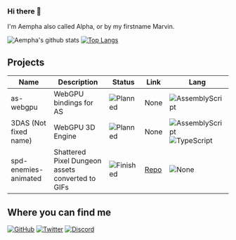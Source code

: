 ### Hi there 👋
I'm Aempha also called Alpha, or by my firstname Marvin.

![Aempha's github stats](https://github-readme-stats.vercel.app/api?username=aempha&show_icons=true&icon_color=904e95&bg_color=30,e96443,904e95&title_color=fff&text_color=fff)
[![Top Langs](https://github-readme-stats.vercel.app/api/top-langs/?username=aempha&layout=compact&bg_color=30,904e95,e96443&title_color=fff&text_color=fff)](https://github.com/anuraghazra/github-readme-stats)

## Projects
| Name                  | Description                                      | Status      | Link                                  | Lang                             |
| --------------------- | ------------------------------------------------ | ----------- | ------------------------------------- | -------------------------------- |
| as-webgpu             | WebGPU bindings for AS                           | ![Planned]  | None                                  | ![AssemblyScript]                |
| 3DAS (Not fixed name) | WebGPU 3D Engine                                 | ![Planned]  | None                                  | ![AssemblyScript] ![TypeScript]  |
| spd-enemies-animated  | Shattered Pixel Dungeon assets converted to GIFs | ![Finished] | [Repo](spd-enemies-animated-repo)     | ![None]                          |

## Where you can find me
[![GitHub](https://img.shields.io/badge/GitHub-%2312100E.svg?&style=for-the-badge&logo=github&logoColor=white)](https://github.com/aempha)
[![Twitter](https://img.shields.io/badge/Twitter-%231DA1F2.svg?&style=for-the-badge&logo=twitter&logoColor=white)](https://twitter.com/Alpha_LionTac)
[![Discord](https://img.shields.io/badge/-Alpha__ISMC%236720-%237289DA.svg?&style=for-the-badge&logo=discord&logoColor=white)](#StopClickingMe)

<!-- STATUS -->
[Planned]: https://img.shields.io/badge/Planned-red.svg?&style=flat-square
[Development]: https://img.shields.io/badge/Development-yellow.svg?&style=flat-square
[Finished]: https://img.shields.io/badge/Finished-green.svg?&style=flat-square

<!-- LINKS -->
[spd-enemies-animated-repo]: https://github.com/aempha/spd-enemies-animated

<!-- BADGES -->
[None]: https://img.shields.io/badge/None-%23323330.svg?&style=flat-square
[TypeScript]: https://img.shields.io/badge/TypeScript-%23007ACC.svg?&style=flat-square&logo=TypeScript&logoColor=white
[AssemblyScript]: https://img.shields.io/badge/AssemblyScript-%23654FF0?&style=flat-square&logo=WebAssembly&logoColor=white
